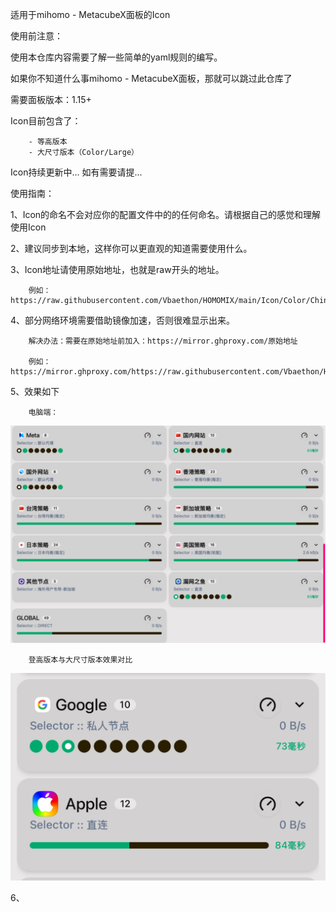 适用于mihomo - MetacubeX面板的Icon

使用前注意：

使用本仓库内容需要了解一些简单的yaml规则的编写。

如果你不知道什么事mihomo - MetacubeX面板，那就可以跳过此仓库了

需要面板版本：1.15+


Icon目前包含了：

        - 等高版本 
        - 大尺寸版本（Color/Large）

Icon持续更新中... 如有需要请提...

使用指南：

1、Icon的命名不会对应你的配置文件中的的任何命名。请根据自己的感觉和理解使用Icon

2、建议同步到本地，这样你可以更直观的知道需要使用什么。

3、Icon地址请使用原始地址，也就是raw开头的地址。

        例如：https://raw.githubusercontent.com/Vbaethon/HOMOMIX/main/Icon/Color/China.png

4、部分网络环境需要借助镜像加速，否则很难显示出来。

        解决办法：需要在原始地址前加入：https://mirror.ghproxy.com/原始地址
        
        例如：https://mirror.ghproxy.com/https://raw.githubusercontent.com/Vbaethon/HOMOMIX/main/Icon/Color/China.png

5、效果如下

        电脑端：
![效果1](./Icon/Setup_1.png)

        登高版本与大尺寸版本效果对比
![效果1](./Icon/Setup_3.png)

6、
